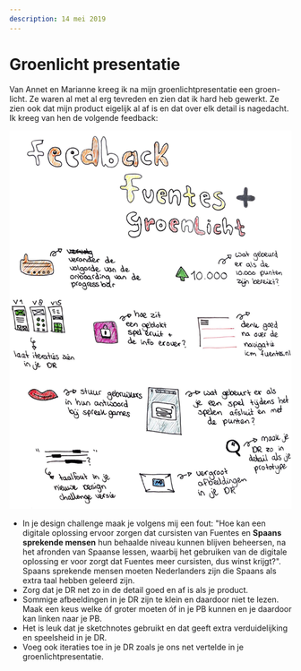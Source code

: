 ```yaml
---
description: 14 mei 2019
---
```


# Groenlicht presentatie

Van Annet en Marianne kreeg ik na mijn groenlichtpresentatie een groen-licht. Ze waren al met al erg tevreden en zien dat ik hard heb gewerkt. Ze zien ook dat mijn product eigelijk al af is en dat over elk detail is nagedacht. Ik kreeg van hen de volgende feedback:

![](../../.gitbook/assets/escaneo-25-may-2019-4-1%20%281%29.jpg)

* In je design challenge maak je volgens mij een fout: "Hoe kan een digitale oplossing ervoor zorgen dat cursisten van Fuentes en **Spaans sprekende mensen** hun behaalde niveau kunnen blijven beheersen, na het afronden van Spaanse lessen, waarbij het gebruiken van de digitale oplossing er voor zorgt dat Fuentes meer cursisten, dus winst krijgt?". Spaans sprekende mensen moeten Nederlanders zijn die Spaans als extra taal hebben geleerd zijn.
* Zorg dat je DR net zo in de detail goed en af is als je product.
* Sommige afbeeldingen in je DR zijn te klein en daardoor niet te lezen. Maak een keus welke óf groter moeten óf in je PB kunnen en je daardoor kan linken naar je PB. 
* Het is leuk dat je sketchnotes gebruikt en dat geeft extra verduidelijking en speelsheid in je DR.
* Voeg ook iteraties toe in je DR zoals je ons net vertelde in je groenlichtpresentatie.

